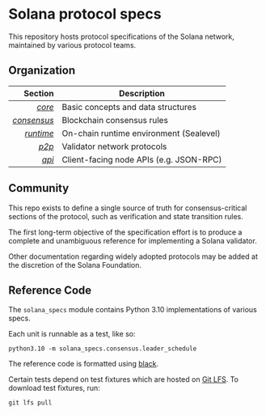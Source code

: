 # Solana protocol specs

This repository hosts protocol specifications of the Solana network, maintained by various protocol teams.

## Organization

|       Section | Description                             |
|--------------:|-----------------------------------------|
|      *[core]* | Basic concepts and data structures      |
| *[consensus]* | Blockchain consensus rules              |
|   *[runtime]* | On-chain runtime environment (Sealevel) |
|       *[p2p]* | Validator network protocols             |
|       *[api]* | Client-facing node APIs (e.g. JSON-RPC) |

  [core]: ./core/
  [consensus]: ./consensus/
  [runtime]: ./runtime/
  [p2p]: ./p2p/
  [api]: ./api/

## Community

This repo exists to define a single source of truth for consensus-critical sections of the protocol,
such as verification and state transition rules.

The first long-term objective of the specification effort is to produce a complete and unambiguous reference for implementing a Solana validator.

Other documentation regarding widely adopted protocols may be added at the discretion of the Solana Foundation.

## Reference Code

The `solana_specs` module contains Python 3.10 implementations of various specs.

Each unit is runnable as a test, like so:

```
python3.10 -m solana_specs.consensus.leader_schedule
```

The reference code is formatted using [black](https://black.readthedocs.io/en/stable/).

Certain tests depend on test fixtures which are hosted on [Git LFS](https://git-lfs.com/).
To download test fixtures, run:

```shell
git lfs pull
```
